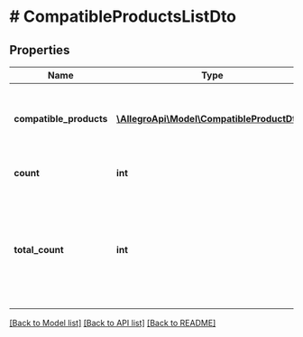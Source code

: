 # # CompatibleProductsListDto

## Properties

Name | Type | Description | Notes
------------ | ------------- | ------------- | -------------
**compatible_products** | [**\AllegroApi\Model\CompatibleProductDto[]**](CompatibleProductDto.md) | List of compatible products for given type and parameters. | [optional]
**count** | **int** | Number of returned elements. | [optional]
**total_count** | **int** | Total number of available elements. Field is not present when &#x60;phrase&#x60; parameter is used. | [optional]

[[Back to Model list]](../../README.md#models) [[Back to API list]](../../README.md#endpoints) [[Back to README]](../../README.md)
